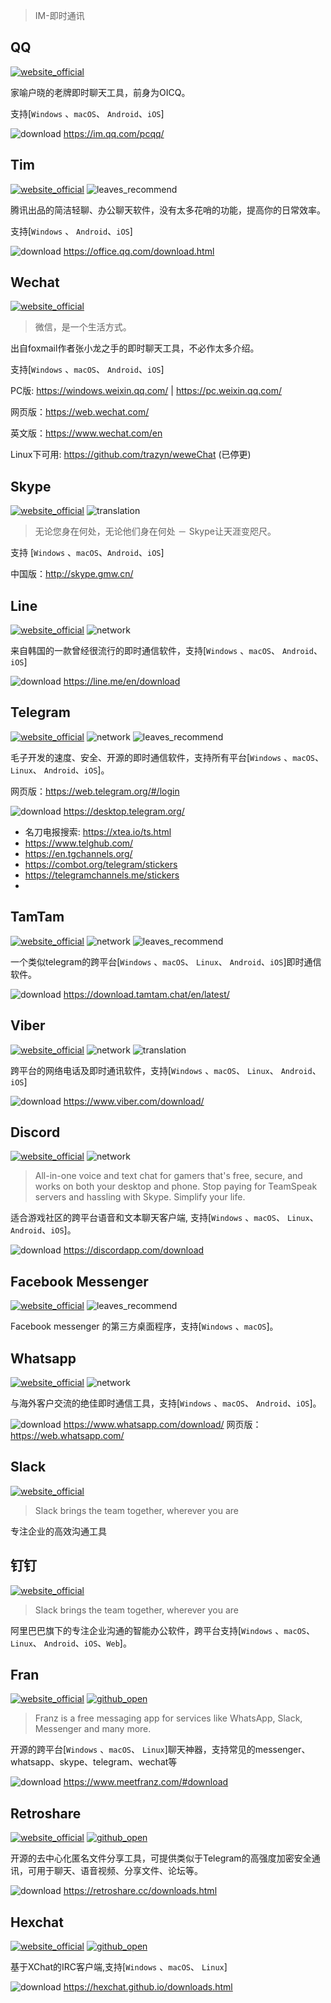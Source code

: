 > IM-即时通讯

## QQ
[![website_official](https://gitbook07.oss-cn-hangzhou.aliyuncs.com/website_official.svg)](https://im.qq.com/)

家喻户晓的老牌即时聊天工具，前身为OICQ。

支持\[`Windows` 、`macOS`、 `Android`、`iOS`]

![download](https://gitbook07.oss-cn-hangzhou.aliyuncs.com/download.svg) https://im.qq.com/pcqq/

## Tim
[![website_official](https://gitbook07.oss-cn-hangzhou.aliyuncs.com/website_official.svg)](https://office.qq.com/) ![leaves_recommend](https://gitbook07.oss-cn-hangzhou.aliyuncs.com/leaves_rec.svg)

腾讯出品的简洁轻聊、办公聊天软件，没有太多花哨的功能，提高你的日常效率。

支持\[`Windows` 、 `Android`、`iOS`]

![download](https://gitbook07.oss-cn-hangzhou.aliyuncs.com/download.svg) https://office.qq.com/download.html

## Wechat
[![website_official](https://gitbook07.oss-cn-hangzhou.aliyuncs.com/website_official.svg)](https://weixin.qq.com/)

> 微信，是一个生活方式。

出自foxmail作者张小龙之手的即时聊天工具，不必作太多介绍。

支持\[`Windows` 、`macOS`、 `Android`、`iOS`]

PC版: https://windows.weixin.qq.com/ | https://pc.weixin.qq.com/

网页版：https://web.wechat.com/

英文版：https://www.wechat.com/en

Linux下可用: https://github.com/trazyn/weweChat (已停更)

## Skype
[![website_official](https://gitbook07.oss-cn-hangzhou.aliyuncs.com/website_official.svg)](https://www.skype.com/en/) ![translation](https://gitbook07.oss-cn-hangzhou.aliyuncs.com/translation.svg)

> 无论您身在何处，无论他们身在何处 － Skype让天涯变咫尺。

支持 \[`Windows` 、`macOS`、`Android`、`iOS`]

中国版：http://skype.gmw.cn/

## Line
[![website_official](https://gitbook07.oss-cn-hangzhou.aliyuncs.com/website_official.svg)](https://line.me) ![network](https://gitbook07.oss-cn-hangzhou.aliyuncs.com/network.svg)

来自韩国的一款曾经很流行的即时通信软件，支持\[`Windows` 、`macOS`、 `Android`、`iOS`]

![download](https://gitbook07.oss-cn-hangzhou.aliyuncs.com/download.svg) https://line.me/en/download

## Telegram
[![website_official](https://gitbook07.oss-cn-hangzhou.aliyuncs.com/website_official.svg)](https://telegram.org/) ![network](https://gitbook07.oss-cn-hangzhou.aliyuncs.com/network.svg) ![leaves_recommend](https://gitbook07.oss-cn-hangzhou.aliyuncs.com/leaves_rec.svg)

毛子开发的速度、安全、开源的即时通信软件，支持所有平台\[`Windows` 、`macOS`、 `Linux`、 `Android`、`iOS`]。

网页版：https://web.telegram.org/#/login

![download](https://gitbook07.oss-cn-hangzhou.aliyuncs.com/download.svg) https://desktop.telegram.org/

- 名刀电报搜索: https://xtea.io/ts.html
- https://www.telghub.com/
- https://en.tgchannels.org/
- https://combot.org/telegram/stickers
- https://telegramchannels.me/stickers
- 


## TamTam
[![website_official](https://gitbook07.oss-cn-hangzhou.aliyuncs.com/website_official.svg)](https://tamtam.chat/) ![network](https://gitbook07.oss-cn-hangzhou.aliyuncs.com/network.svg) ![leaves_recommend](https://gitbook07.oss-cn-hangzhou.aliyuncs.com/leaves_rec.svg)

一个类似telegram的跨平台\[`Windows` 、`macOS`、 `Linux`、 `Android`、`iOS`]即时通信软件。

![download](https://gitbook07.oss-cn-hangzhou.aliyuncs.com/download.svg) https://download.tamtam.chat/en/latest/

## Viber
[![website_official](https://gitbook07.oss-cn-hangzhou.aliyuncs.com/website_official.svg)](https://www.viber.com/) ![network](https://gitbook07.oss-cn-hangzhou.aliyuncs.com/network.svg) ![translation](https://gitbook07.oss-cn-hangzhou.aliyuncs.com/translation.svg)

跨平台的网络电话及即时通讯软件，支持\[`Windows` 、`macOS`、 `Linux`、 `Android`、`iOS`]

![download](https://gitbook07.oss-cn-hangzhou.aliyuncs.com/download.svg) https://www.viber.com/download/

## Discord
[![website_official](https://gitbook07.oss-cn-hangzhou.aliyuncs.com/website_official.svg)](https://discordapp.com/) ![network](https://gitbook07.oss-cn-hangzhou.aliyuncs.com/network.svg)

> All-in-one voice and text chat for gamers that's free, secure, and works on both your desktop and phone. Stop paying for TeamSpeak servers and hassling with Skype. Simplify your life.

适合游戏社区的跨平台语音和文本聊天客户端, 支持\[`Windows` 、`macOS`、 `Linux`、 `Android`、`iOS`]。

![download](https://gitbook07.oss-cn-hangzhou.aliyuncs.com/download.svg) https://discordapp.com/download

## Facebook Messenger

[![website_official](https://gitbook07.oss-cn-hangzhou.aliyuncs.com/website_official.svg)](http://messengerfordesktop.com/) ![leaves_recommend](https://gitbook07.oss-cn-hangzhou.aliyuncs.com/leaves_rec.svg)

Facebook messenger 的第三方桌面程序，支持\[`Windows` 、`macOS`]。

## Whatsapp
[![website_official](https://gitbook07.oss-cn-hangzhou.aliyuncs.com/website_official.svg)](https://www.whatsapp.com/) ![network](https://gitbook07.oss-cn-hangzhou.aliyuncs.com/network.svg)

与海外客户交流的绝佳即时通信工具，支持\[`Windows` 、`macOS`、 `Android`、`iOS`]。

![download](https://gitbook07.oss-cn-hangzhou.aliyuncs.com/download.svg) https://www.whatsapp.com/download/ 网页版：https://web.whatsapp.com/

## Slack
[![website_official](https://gitbook07.oss-cn-hangzhou.aliyuncs.com/website_official.svg)](https://slack.com/)

> Slack brings the team together, wherever you are

专注企业的高效沟通工具

## 钉钉
[![website_official](https://gitbook07.oss-cn-hangzhou.aliyuncs.com/website_official.svg)](https://www.dingtalk.com/)

> Slack brings the team together, wherever you are

阿里巴巴旗下的专注企业沟通的智能办公软件，跨平台支持\[`Windows` 、`macOS`、 `Linux`、 `Android`、`iOS`、`Web`]。

## Fran
[![website_official](https://gitbook07.oss-cn-hangzhou.aliyuncs.com/website_official.svg)](http://https/www.meetfranz.com/) [![github_open](https://gitbook07.oss-cn-hangzhou.aliyuncs.com/github_open.svg)](https://github.com/meetfranz/franz)

> Franz is a free messaging app for services like WhatsApp, Slack, Messenger and many more.

开源的跨平台\[`Windows` 、`macOS`、 `Linux`]聊天神器，支持常见的messenger、whatsapp、skype、telegram、wechat等

![download](https://gitbook07.oss-cn-hangzhou.aliyuncs.com/download.svg) https://www.meetfranz.com/#download

## Retroshare
[![website_official](https://gitbook07.oss-cn-hangzhou.aliyuncs.com/website_official.svg)](http://retroshare.cc/) [![github_open](https://gitbook07.oss-cn-hangzhou.aliyuncs.com/github_open.svg)](https://github.com/RetroShare) 

开源的去中心化匿名文件分享工具，可提供类似于Telegram的高强度加密安全通讯，可用于聊天、语音视频、分享文件、论坛等。

![download](https://gitbook07.oss-cn-hangzhou.aliyuncs.com/download.svg) https://retroshare.cc/downloads.html

## Hexchat
[![website_official](https://gitbook07.oss-cn-hangzhou.aliyuncs.com/website_official.svg)](https://hexchat.github.io/) [![github_open](https://gitbook07.oss-cn-hangzhou.aliyuncs.com/github_open.svg)](https://github.com/hexchat/hexchat)

基于XChat的IRC客户端,支持\[`Windows` 、`macOS`、 `Linux`]

![download](https://gitbook07.oss-cn-hangzhou.aliyuncs.com/download.svg) https://hexchat.github.io/downloads.html
